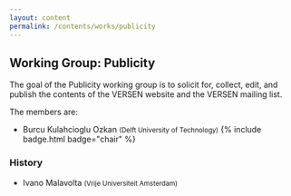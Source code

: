 ```yaml
---
layout: content
permalink: /contents/works/publicity
---
```


## Working Group: Publicity

The goal of the Publicity working group is to solicit for, collect, edit, and publish the contents of the VERSEN website and the VERSEN mailing list.

The members are:

* Burcu Kulahcioglu Ozkan <span style="font-size: smaller;">(Delft University of Technology)</span> {% include badge.html badge="chair" %}

### History

* Ivano Malavolta <span style="font-size: smaller;">(Vrije Universiteit Amsterdam)</span>